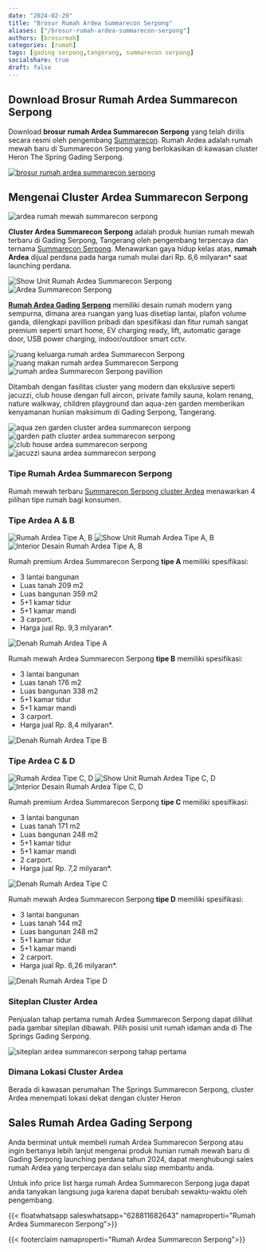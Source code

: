 ```yaml
---
date: "2024-02-29"
title: "Brosur Rumah Ardea Summarecon Serpong"
aliases: ["/brosur-rumah-ardea-summarecon-serpong"]
authors: [brosurmah]
categories: [rumah]
tags: [gading serpong,tangerang, summarecon serpong]
socialshare: true
draft: false
---
```


## Download Brosur Rumah Ardea Summarecon Serpong
Download **brosur rumah Ardea Summarecon Serpong** yang telah dirilis secara resmi oleh pengembang [Summarecon](https://www.summarecon.com/#?). Rumah Ardea adalah rumah mewah baru di Summarecon Serpong yang berlokasikan di kawasan cluster Heron The Spring Gading Serpong.

[![brosur rumah ardea summarecon serpong](brosur-rumah-ardea-summarecon-serpong.webp)](https://drive.google.com/drive/folders/18_faw5pWuqFlM2N9k_aZPEVPkJwkVKk3?usp=drive_link#?)

## Mengenai Cluster Ardea Summarecon Serpong

![ardea rumah mewah summarecon serpong](ardea-rumah-mewah-summarecon-serpong.webp)

**Cluster Ardea Summarecon Serpong** adalah produk hunian rumah mewah terbaru di Gading Serpong, Tangerang oleh pengembang terpercaya dan ternama [Summarecon Serpong](https://www.summareconserpong.com/#?). Menawarkan gaya hidup kelas atas, **rumah Ardea** dijual perdana pada harga rumah mulai dari Rp. 6,6 milyaran* saat launching perdana.

![Show Unit Rumah Ardea Summarecon Serpong](show-unit-rumah-ardea-summarecon-serpong.webp)
![Ardea Summarecon Serpong](ardea-summarecon-serpong.webp)

**[Rumah Ardea Gading Serpong](https://gadingserponghome.com/baru/cluster-ardea-the-spring-summarecon-serpong/)** memiliki desain rumah modern yang sempurna, dimana area ruangan yang luas disetiap lantai, plafon volume ganda, dilengkapi pavillion pribadi dan spesifikasi dan fitur rumah sangat premium seperti smart home, EV charging ready, lift, automatic garage door, USB power charging, indoor/outdoor smart cctv.

![ruang keluarga rumah ardea Summarecon Serpong](ruang-keluarga-rumah-ardea-summarecon-serpong.webp)
![ruang makan rumah ardea Summarecon Serpong](ruang-makan-rumah-ardea-summarecon-serpong.webp)
![rumah ardea Summarecon Serpong pavillion](rumah-ardea-summarecon-serpong-pavillion.webp)

Ditambah dengan fasilitas cluster yang modern dan ekslusive seperti jacuzzi, club house dengan full aircon, private family sauna, kolam renang, nature walkway, children playground dan aqua-zen garden memberikan kenyamanan hunian maksimum di Gading Serpong, Tangerang.

![aqua zen garden cluster ardea summarecon serpong](aqua-garden-cluster-ardea-summarecon-serpong.webp)
![garden path cluster ardea summarecon serpong](garden-path-rumah-ardea-summarecon-serpong.webp)
![club house ardea summarecon serpong](club-house-ardea-summarecon-serpong.webp)
![jacuzzi sauna ardea summarecon serpong](jacuzzi-sauna-ardea-summarecon-serpong.webp)

### Tipe Rumah Ardea Summarecon Serpong

Rumah mewah terbaru [Summarecon Serpong cluster Ardea](https://investproperti.com/ardea-rumah-mewah-summarecon-serpong-heron-the-spring/) menawarkan 4 pilihan tipe rumah bagi konsumen.

### Tipe Ardea A & B

![Rumah Ardea Tipe A, B](rumah-ardea-summarecon-serpong-tipe-a-b.webp)
![Show Unit Rumah Ardea Tipe A, B](rumah-ardea-summarecon-serpong-tipe-a-b-show-unit.webp)
![Interior Desain Rumah Ardea Tipe A, B](rumah-ardea-summarecon-serpong-tipe-a-b-interior-desain.webp)

Rumah premium Ardea Summarecon Serpong **tipe A** memiliki spesifikasi:
- 3 lantai bangunan
- Luas tanah 209 m2
- Luas bangunan 359 m2
- 5+1 kamar tidur
- 5+1 kamar mandi
- 3 carport.
- Harga jual Rp. 9,3 milyaran*.

![Denah Rumah Ardea Tipe A](denah-rumah-ardea-summarecon-serpong-tipe-a.webp)

Rumah mewah Ardea Summarecon Serpong **tipe B** memiliki spesifikasi:
- 3 lantai bangunan
- Luas tanah 176 m2
- Luas bangunan 338 m2
- 5+1 kamar tidur
- 5+1 kamar mandi
- 3 carport.
- Harga jual Rp. 8,4 milyaran*.

![Denah Rumah Ardea Tipe B](denah-rumah-ardea-summarecon-serpong-tipe-b.webp)

### Tipe Ardea C & D

![Rumah Ardea Tipe C, D](rumah-ardea-summarecon-serpong-tipe-c-d.webp)
![Show Unit Rumah Ardea Tipe C, D](rumah-ardea-summarecon-serpong-tipe-c-d-show-unit.webp)
![Interior Desain Rumah Ardea Tipe C, D](rumah-ardea-summarecon-serpong-tipe-c-d-interior-desain.webp)

Rumah premium Ardea Summarecon Serpong **tipe C** memiliki spesifikasi:
- 3 lantai bangunan
- Luas tanah 171 m2
- Luas bangunan 248 m2
- 5+1 kamar tidur
- 5+1 kamar mandi
- 2 carport.
- Harga jual Rp. 7,2 milyaran*.

![Denah Rumah Ardea Tipe C](denah-rumah-ardea-summarecon-serpong-tipe-c.webp)

Rumah mewah Ardea Summarecon Serpong **tipe D** memiliki spesifikasi:
- 3 lantai bangunan
- Luas tanah 144 m2
- Luas bangunan 248 m2
- 5+1 kamar tidur
- 5+1 kamar mandi
- 2 carport.
- Harga jual Rp. 6,26 milyaran*.

![Denah Rumah Ardea Tipe D](denah-rumah-ardea-summarecon-serpong-tipe-d.webp)


### Siteplan Cluster Ardea
Penjualan tahap pertama rumah Ardea Summarecon Serpong dapat dilihat pada gambar siteplan dibawah. Pilih posisi unit rumah idaman anda di The Springs Gading Serpong.

![siteplan ardea summarecon serpong tahap pertama](siteplan-cluster-ardea-summarecon-serpong.webp)

### Dimana Lokasi Cluster Ardea
Berada di kawasan perumahan The Springs Summarecon Serpong, cluster Ardea menempati lokasi dekat dengan cluster Heron

## Sales Rumah Ardea Gading Serpong
Anda berminat untuk membeli rumah Ardea Summarecon Serpong atau ingin bertanya lebih lanjut mengenai produk hunian rumah mewah baru di Gading Serpong launching perdana tahun 2024, dapat menghubungi sales rumah Ardea yang terpercaya dan selalu siap membantu anda.

Untuk info price list harga rumah Ardea Summarecon Serpong juga dapat anda tanyakan langsung juga karena dapat berubah sewaktu-waktu oleh pengembang.

{{< floatwhatsapp saleswhatsapp="628811682643" namaproperti="Rumah Ardea Summarecon Serpong">}}

{{< footerclaim namaproperti="Rumah Ardea Summarecon Serpong">}}